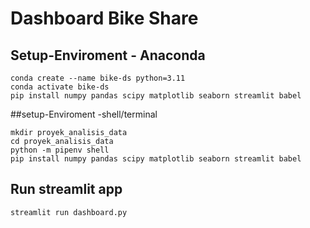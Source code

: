 # Dashboard Bike Share

## Setup-Enviroment - Anaconda
```
conda create --name bike-ds python=3.11
conda activate bike-ds
pip install numpy pandas scipy matplotlib seaborn streamlit babel
```
##setup-Enviroment -shell/terminal
```
mkdir proyek_analisis_data
cd proyek_analisis_data
python -m pipenv shell
pip install numpy pandas scipy matplotlib seaborn streamlit babel
```

## Run streamlit app
```
streamlit run dashboard.py
```
